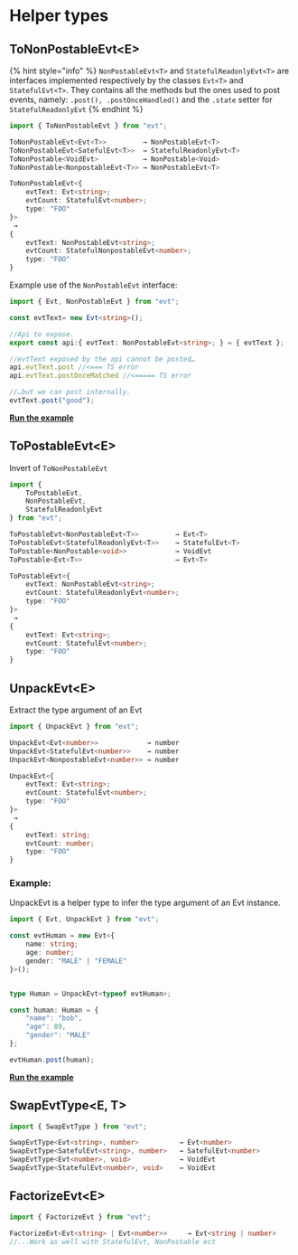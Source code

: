 # Helper types

## ToNonPostableEvt&lt;E&gt;

{% hint style="info" %}
`NonPostableEvt<T>` and `StatefulReadonlyEvt<T>` are interfaces implemented respectively by the classes `Evt<T>` and `StatefulEvt<T>`. They contains all the methods but the ones used to post events, namely: `.post(), .postOnceHandled()` and the `.state` setter for `StatefulReadonlyEvt`
{% endhint %}

```typescript
import { ToNonPostableEvt } from "evt";

ToNonPostableEvt<Evt<T>>         → NonPostableEvt<T>
ToNonPostableEvt<SatefulEvt<T>>  → StatefulReadonlyEvt<T>
ToNonPostable<VoidEvt>           → NonPostable<Void>
ToNonPostable<NonpostableEvt<T>> → NonPostableEvt<T>

ToNonPostableEvt<{ 
    evtText: Evt<string>; 
    evtCount: StatefulEvt<number>; 
    type: "FOO" 
}> 
 → 
{ 
    evtText: NonPostableEvt<string>; 
    evtCount: StatefulNonpostableEvt<number>; 
    type: "FOO"
}
```

Example use of the `NonPostableEvt` interface:

```typescript
import { Evt, NonPostableEvt } from "evt";

const evtText= new Evt<string>();

//Api to expose.
export const api:{ evtText: NonPostableEvt<string>; } = { evtText };

//evtText exposed by the api cannot be posted…
api.evtText.post //<=== TS error 
api.evtText.postOnceMatched //<===== TS error

//…but we can post internally.
evtText.post("good");
```

[**Run the example**](https://stackblitz.com/edit/evt-xc2eqj?embed=1&file=index.ts&hideExplorer=1)

## **ToPostableEvt&lt;E&gt;**

Invert of `ToNonPostableEvt`

```typescript
import { 
    ToPostableEvt, 
    NonPostableEvt, 
    StatefulReadonlyEvt
} from "evt";

ToPostableEvt<NonPostableEvt<T>>         → Evt<T>
ToPostableEvt<StatefulReadonlyEvt<T>>    → StatefulEvt<T>
ToPostable<NonPostable<void>>            → VoidEvt
ToPostable<Evt<T>>                       → Evt<T>

ToPostableEvt<{ 
    evtText: NonPostableEvt<string>; 
    evtCount: StatefulReadonlyEvt<number>; 
    type: "FOO" 
}> 
 → 
{ 
    evtText: Evt<string>; 
    evtCount: StatefulEvt<number>; 
    type: "FOO"
}
```

## UnpackEvt&lt;E&gt;

Extract the type argument of an Evt

```typescript
import { UnpackEvt } from "evt";

UnpackEvt<Evt<number>>            → number
UnpackEvt<StatefulEvt<number>>    → number
UnpackEvt<NonpostableEvt<number>> → number

UnpackEvt<{ 
    evtText: Evt<string>; 
    evtCount: StatefulEvt<number>; 
    type: "FOO" 
}> 
 → 
{ 
    evtText: string; 
    evtCount: number; 
    type: "FOO"
}
```

### Example:

UnpackEvt is a helper type to infer the type argument of an Evt instance.

```typescript
import { Evt, UnpackEvt } from "evt";

const evtHuman = new Evt<{
    name: string;
    age: number;
    gender: "MALE" | "FEMALE"
}>();


type Human = UnpackEvt<typeof evtHuman>;

const human: Human = {
    "name": "bob",
    "age": 89,
    "gender": "MALE"
};

evtHuman.post(human);
```

[**Run the example**](https://stackblitz.com/edit/evt-ykjacd?embed=1&file=index.ts&hideExplorer=1)

## SwapEvtType&lt;E, T&gt;

```typescript
import { SwapEvtType } from "evt";

SwapEvtType<Evt<string>, number>          → Evt<number>
SwapEvtType<SatefulEvt<string>, number>   → SatefulEvt<number>
SwapEvtType<Evt<number>, void>            → VoidEvt
SwapEvtType<StatefulEvt<number>, void>    → VoidEvt
```

## FactorizeEvt&lt;E&gt;

```typescript
import { FactorizeEvt } from "evt";

FactorizeEvt<Evt<string> | Evt<number>>     → Evt<string | number>
//...Work as well with StatefulEvt, NonPostable ect
```

